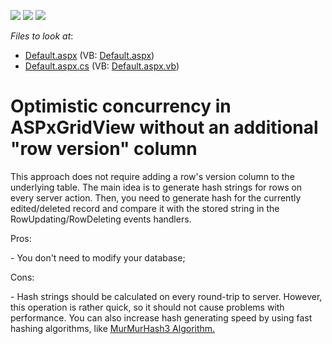<!-- default badges list -->
![](https://img.shields.io/endpoint?url=https://codecentral.devexpress.com/api/v1/VersionRange/128544329/13.2.7%2B)
[![](https://img.shields.io/badge/Open_in_DevExpress_Support_Center-FF7200?style=flat-square&logo=DevExpress&logoColor=white)](https://supportcenter.devexpress.com/ticket/details/E5115)
[![](https://img.shields.io/badge/📖_How_to_use_DevExpress_Examples-e9f6fc?style=flat-square)](https://docs.devexpress.com/GeneralInformation/403183)
<!-- default badges end -->
<!-- default file list -->
*Files to look at*:

* [Default.aspx](./CS/WebSite/Default.aspx) (VB: [Default.aspx](./VB/WebSite/Default.aspx))
* [Default.aspx.cs](./CS/WebSite/Default.aspx.cs) (VB: [Default.aspx.vb](./VB/WebSite/Default.aspx.vb))
<!-- default file list end -->
# Optimistic concurrency in ASPxGridView without an additional "row version" column


<p>This approach does not require adding a row's version column to the underlying table. The main idea is to generate hash strings for rows on every server action. Then, you need to generate hash for the currently edited/deleted record and compare it with the stored string in the RowUpdating/RowDeleting events handlers.</p><p>Pros:</p><p>- You don't need to modify your database;</p><p>Cons:</p><p>- Hash strings should be calculated on every round-trip to server. However, this operation is rather quick, so it should not cause problems with performance. You can also increase hash generating speed by using fast hashing algorithms, like <a href="http://blog.teamleadnet.com/2012/08/murmurhash3-ultra-fast-hash-algorithm.html"><u>MurMurHash3 Algorithm</u></a><u>.</u></p>

<br/>


